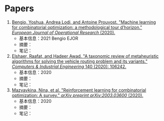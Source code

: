 # Papers

1. [Bengio, Yoshua, Andrea Lodi, and Antoine Prouvost. "Machine learning for combinatorial optimization: a methodological tour d’horizon." *European Journal of Operational Research* (2020).](https://reader.elsevier.com/reader/sd/pii/S0377221720306895?token=AE1BBDE37214DE213DD94E3495B51BAE18D342524693328CEC38061D5DE88473C5089443112779A515D1A442D680CCEC&originRegion=us-east-1&originCreation=20210527084713)
   + 基本信息：2021 Bengio EJOR
   + 摘要：
   + 笔记：
2. [Elshaer, Raafat, and Hadeer Awad. "A taxonomic review of metaheuristic algorithms for solving the vehicle routing problem and its variants." *Computers & Industrial Engineering* 140 (2020): 106242.](https://reader.elsevier.com/reader/sd/pii/S0360835219307119?token=FCA1CA397BAE256FE632A1925D853CD91931004E8BC4D22463EA969AC57228D446C99689B29D7D08E02254BC667824B9&originRegion=us-east-1&originCreation=20210527091401)
   + 基本信息：2020
   + 摘要：
   + 笔记：
3. [Mazyavkina, Nina, et al. "Reinforcement learning for combinatorial optimization: A survey." *arXiv preprint arXiv:2003.03600* (2020).](https://arxiv.org/pdf/2003.03600.pdf)
   + 基本信息：2020
   + 摘要：
   + 笔记：
